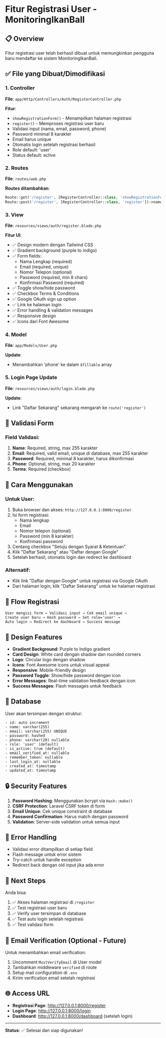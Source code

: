 # Fitur Registrasi User - MonitoringIkanBall

## 📋 Overview

Fitur registrasi user telah berhasil dibuat untuk memungkinkan pengguna baru mendaftar ke sistem MonitoringIkanBall.

## ✅ File yang Dibuat/Dimodifikasi

### 1. Controller

**File**: `app/Http/Controllers/Auth/RegisterController.php`

**Fitur**:

-   `showRegistrationForm()` - Menampilkan halaman registrasi
-   `register()` - Memproses registrasi user baru
-   Validasi input (nama, email, password, phone)
-   Password minimal 8 karakter
-   Email harus unique
-   Otomatis login setelah registrasi berhasil
-   Role default: 'user'
-   Status default: active

### 2. Routes

**File**: `routes/web.php`

**Routes ditambahkan**:

```php
Route::get('/register', [RegisterController::class, 'showRegistrationForm'])->name('register');
Route::post('/register', [RegisterController::class, 'register'])->name('register.post');
```

### 3. View

**File**: `resources/views/auth/register.blade.php`

**Fitur UI**:

-   ✅ Design modern dengan Tailwind CSS
-   ✅ Gradient background (purple to indigo)
-   ✅ Form fields:
    -   Nama Lengkap (required)
    -   Email (required, unique)
    -   Nomor Telepon (optional)
    -   Password (required, min 8 chars)
    -   Konfirmasi Password (required)
-   ✅ Toggle show/hide password
-   ✅ Checkbox Terms & Conditions
-   ✅ Google OAuth sign up option
-   ✅ Link ke halaman login
-   ✅ Error handling & validation messages
-   ✅ Responsive design
-   ✅ Icons dari Font Awesome

### 4. Model

**File**: `app/Models/User.php`

**Update**:

-   Menambahkan 'phone' ke dalam `$fillable` array

### 5. Login Page Update

**File**: `resources/views/auth/login.blade.php`

**Update**:

-   Link "Daftar Sekarang" sekarang mengarah ke `route('register')`

## 🔐 Validasi Form

### Field Validasi:

1. **Name**: Required, string, max 255 karakter
2. **Email**: Required, valid email, unique di database, max 255 karakter
3. **Password**: Required, minimal 8 karakter, harus dikonfirmasi
4. **Phone**: Optional, string, max 20 karakter
5. **Terms**: Required (checkbox)

## 🚀 Cara Menggunakan

### Untuk User:

1. Buka browser dan akses: `http://127.0.0.1:8000/register`
2. Isi form registrasi:
    - Nama lengkap
    - Email
    - Nomor telepon (optional)
    - Password (min 8 karakter)
    - Konfirmasi password
3. Centang checkbox "Setuju dengan Syarat & Ketentuan"
4. Klik "Daftar Sekarang" atau "Daftar dengan Google"
5. Setelah berhasil, otomatis login dan redirect ke dashboard

### Alternatif:

-   Klik link "Daftar dengan Google" untuk registrasi via Google OAuth
-   Dari halaman login, klik "Daftar Sekarang" untuk ke halaman registrasi

## 🔄 Flow Registrasi

```
User mengisi form → Validasi input → Cek email unique →
Create user baru → Hash password → Set role='user' →
Auto login → Redirect ke dashboard → Success message
```

## 🎨 Design Features

-   **Gradient Background**: Purple to Indigo gradient
-   **Card Design**: White card dengan shadow dan rounded corners
-   **Logo**: Circular logo dengan shadow
-   **Icons**: Font Awesome icons untuk visual appeal
-   **Responsive**: Mobile-friendly design
-   **Password Toggle**: Show/hide password dengan icon
-   **Error Messages**: Real-time validation feedback dengan icon
-   **Success Messages**: Flash messages untuk feedback

## 📝 Database

User akan tersimpan dengan struktur:

```
- id: auto increment
- name: varchar(255)
- email: varchar(255) UNIQUE
- password: hashed
- phone: varchar(20) nullable
- role: 'user' (default)
- is_active: true (default)
- email_verified_at: nullable
- remember_token: nullable
- last_login_at: nullable
- created_at: timestamp
- updated_at: timestamp
```

## 🔒 Security Features

1. **Password Hashing**: Menggunakan bcrypt via `Hash::make()`
2. **CSRF Protection**: Laravel CSRF token di form
3. **Email Unique**: Cek unique constraint di database
4. **Password Confirmation**: Harus match dengan password
5. **Validation**: Server-side validation untuk semua input

## 🐛 Error Handling

-   Validasi error ditampilkan di setiap field
-   Flash message untuk error sistem
-   Try-catch untuk handle exception
-   Redirect back dengan old input jika ada error

## 🎯 Next Steps

Anda bisa:

1. ✅ Akses halaman registrasi di `/register`
2. ✅ Test registrasi user baru
3. ✅ Verify user tersimpan di database
4. ✅ Test auto login setelah registrasi
5. ✅ Test validasi form

## 📧 Email Verification (Optional - Future)

Untuk menambahkan email verification:

1. Uncomment `MustVerifyEmail` di User model
2. Tambahkan middleware `verified` di route
3. Setup mail configuration di `.env`
4. Kirim verification email setelah registrasi

## 🌐 Access URL

-   **Registrasi Page**: http://127.0.0.1:8000/register
-   **Login Page**: http://127.0.0.1:8000/login
-   **Dashboard**: http://127.0.0.1:8000/dashboard (setelah login)

---

**Status**: ✅ Selesai dan siap digunakan!
